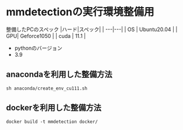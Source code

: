 # mmdetectionの実行環境整備用

整備したPCのスペック
|ハード|スペック|
| ---|---|
| OS | Ubuntu20.04 |
| GPU| Geforce1050 |
| cuda | 11.1 |

- pythonのバージョン
- 3.9

## anacondaを利用した整備方法
```
sh anaconda/create_env_cu111.sh
```

## dockerを利用した整備方法
```
docker build -t mmdetection docker/
```

